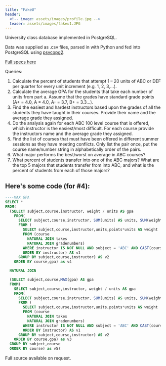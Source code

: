 ```yaml
---
title: "FakeU"
header:
  <!-- image: assets/images/profile.jpg -->
  teaser: assets/images/fakeu1.JPG
---
```

University class database implemented in PostgreSQL.  

Data was supplied as .csv files, parsed in with Python and fed into PostgreSQL using [psycopg2](http://initd.org/psycopg/).  

[Full specs here](/assets/docs/Homework04.pdf)  

Queries:
1. Calculate the percent of students that attempt 1 – 20 units of ABC or DEF
per quarter for every unit increment (e.g. 1, 2, 3,…).
1. Calculate the average GPA for the students that take each number of units
from part a. Assume that the grades have standard grade points (A+ = 4.0,
A = 4.0, A- = 3.7, B+ = 3.3…).
1. Find the easiest and hardest instructors based upon the grades of all the
students they have taught in their courses. Provide their name and the
average grade they assigned.
1. Do the analysis again for each ABC 100 level course that is offered, which
instructor is the easiest/most difficult. For each course provide the
instructors name and the average grade they assigned.
1. Find the list of courses that must have been offered in different summer
sessions as they have meeting conflicts. Only list the pair once, put the
course name/number string in alphabetically order of the pairs.
1. What major performs the best/worst on average in ABC courses?
1. What percent of students transfer into one of the ABC majors? What are
the top 5 majors that students transfer from into ABC, and what is the
percent of students from each of those majors?

## Here's some code (for #4):
```sql
----MAX GPA
SELECT * 
FROM(
  (SELECT subject,course,instructor, weight / units AS gpa 
    FROM(
      SELECT subject,course,instructor, SUM(units) AS units, SUM(weight) AS weight 
      FROM (
        SELECT subject,course,instructor,units,points*units AS weight 
        FROM (course 
          NATURAL JOIN takes 
          NATURAL JOIN gradenumbers) 
        WHERE instructor IS NOT NULL AND subject = 'ABC' AND CAST(course AS INTEGER) >= 100 AND CAST(course AS INTEGER) < 200
        ORDER BY instructor) AS v1 
      GROUP BY subject,course,instructor) AS v2
    ORDER BY course,gpa) as v4

  NATURAL JOIN

  (SELECT subject,course,MAX(gpa) AS gpa
  FROM(
    SELECT subject,course,instructor, weight / units AS gpa 
    FROM(
      SELECT subject,course,instructor, SUM(units) AS units, SUM(weight) AS weight 
      FROM (
        SELECT subject,course,instructor,units,points*units AS weight 
        FROM (course 
          NATURAL JOIN takes 
          NATURAL JOIN gradenumbers) 
        WHERE instructor IS NOT NULL AND subject = 'ABC' AND CAST(course AS INTEGER) >= 100 AND CAST(course AS INTEGER) < 200
        ORDER BY instructor) AS v1 
      GROUP BY subject,course,instructor) AS v2
    ORDER BY course,gpa) as v3
  GROUP BY subject,course
  ORDER BY course) as v5)
```
Full source available on request.